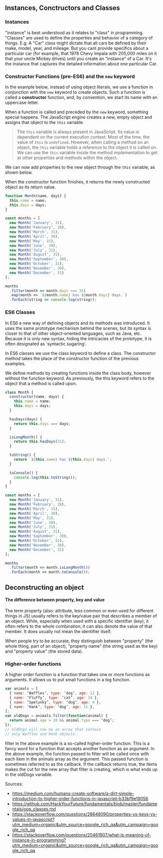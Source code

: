 
## Instances, Conctructors and Classes
### Instances
"instance" is best understood as it relates to "class" in programming. "Classes" are used to define the properties and behavior of a category of things. E.g. A "Car" class might dictate that all cars be defined by their make, model, year, and mileage.
But you cant provide specifics about a particular car (for example, that 1978 Chevy Impala with 205,000 miles on it that your uncle Mickey drives) until you create an "instance" of a Car. It's the instance that captures the detailed information about one particular Car.

### Constructor Functions (pre-ES6) and the `new` keyword
In the example below, instead of using object literals,  we use a function in conjunction with the `new` keyword to create objects. Such a function is called a **constructor** function, and, by convention, we start its name with an uppercase letter.

When a function is called and preceded by the `new` keyword, something special happens. The JavaScript engine creates a new, empty object and assigns that object to the `this` variable.

> The `this` variable is always present in JavaScript. Its value is dependent on the current execution context. Most of the time, the value of `this` is `undefined`. However, when calling a method on an object, the `this` variable holds a reference to the object it is called on. We can use the `this` variable inside the method implementation to get at other properties and methods within the object.

We can now add properties to the new object through the `this` variable, as shown below.

When the constructor function finishes, it returns the newly constructed object as its return value.

```js
function Month(name, days) {
  this.name = name;
  this.days = days;
}

const months = [
  new Month('January', 31),
  new Month('February', 28),
  new Month('March', 31),
  new Month('April', 30),
  new Month('May', 31),
  new Month('June', 30),
  new Month('July', 31),
  new Month('August', 31),
  new Month('September', 30),
  new Month('October', 31),
  new Month('November', 30),
  new Month('December', 31)
];

months
  .filter(month => month.days === 31)
  .map(month => `${month.name} has ${month.days} days.`)
  .forEach(string => console.log(string));
```

### ES6 Classes
In ES6 a new way of defining objects and its methods was introduced. It uses the same prototype mechanism behind the scenes, but its syntax is closer to that of other object-oriented languages, such as Java, etc. Because it is only new syntax, hiding the intricacies of the prototype, it is often designated as 'syntactic sugaring'.

In ES6 classes we use the class keyword to define a class. The constructor method takes the place of the constructor function of the previous examples.

We define methods by creating functions inside the class body, however without the function keyword. As previously, the this keyword refers to the object that a method is called upon.

```js
class Month {
  constructor(name, days) {
    this.name = name;
    this.days = days;
  }

  hasDays(days) {
    return this.days === days;
  }

  isLongMonth() {
    return this.hasDays(31);
  }

  toString() {
    return `${this.name} has ${this.days} days.`;
  }

  toConsole() {
    console.log(this.toString());
  }
}

const months = [
  new Month('January', 31),
  new Month('February', 28),
  new Month('March', 31),
  new Month('April', 30),
  new Month('May', 31),
  new Month('June', 30),
  new Month('July', 31),
  new Month('August', 31),
  new Month('September', 30),
  new Month('October', 31),
  new Month('November', 30),
  new Month('December', 31)
];

months
  .filter(month => month.isLongMonth())
  .forEach(month => month.toConsole());
  ```

## Deconstructing an object
#### The difference between property, key and value
The term property (also: attribute, less common or even used for different things in JS) usually refers to the key/value pair that describes a member of an object. While, especially when used with a specific identifier (key), it often refers to the whole combination, it can also denote the value of that member. It does usually not mean the identifier itself.

When people try to be accurate, they distinguish between "property" (the whole thing, part of an object), "property name" (the string used as the key) and "property value" (the stored data).


### Higher-order functions
A higher order function is a function that takes one or more functions as arguments. It allows us to put small functions in a big function. 

```javascript
var animals = [
  { name: ‘Waffles’, type: ‘dog’, age: 12 },
  { name: ‘Fluffy’, type: ‘cat’, age: 14 },
  { name: ‘Spelunky’, type: ‘dog’, age: 4 },
  { name: ‘Hank’, type: ‘dog’, age: 11 },
];
var oldDogs = animals.filter(function(animal) {
  return animal.age > 10 && animal.type === ‘dog’;
});
// oldDogs will now be an array that contain 
// only Waffles and Hank objects.
```

filter in the above example is a so-called higher-order function. This is a fancy word for a function that accepts another function as an argument. In the above example, the function passed to filter will be called once with each item in the animals array as the argument. This passed function is sometimes referred to as the callback. If the callback returns true, the items makes the cut for the new array that filter is creating, which is what ends up in the oldDogs variable.

Sources: 
- https://medium.com/humans-create-software/a-dirt-simple-introduction-to-higher-order-functions-in-javascript-b33bf9e19056
- https://github.com/HackYourFuture/fundamentals/blob/master/fundamentals/oop_classes.md
- https://stackoverflow.com/questions/28648090/properties-vs-keys-vs-values-in-javascript?utm_medium=organic&utm_source=google_rich_qa&utm_campaign=google_rich_qa
- https://stackoverflow.com/questions/20461907/what-is-meaning-of-instance-in-programming?utm_medium=organic&utm_source=google_rich_qa&utm_campaign=google_rich_qa







